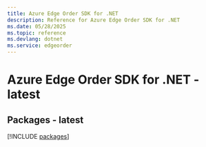 ```yaml
---
title: Azure Edge Order SDK for .NET
description: Reference for Azure Edge Order SDK for .NET
ms.date: 05/28/2025
ms.topic: reference
ms.devlang: dotnet
ms.service: edgeorder
---
```

# Azure Edge Order SDK for .NET - latest
## Packages - latest
[!INCLUDE [packages](edge-order-index.md)]